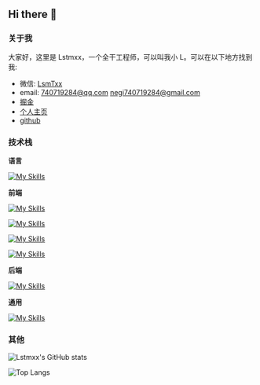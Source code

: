 ## Hi there 👋

### 关于我

大家好，这里是 Lstmxx，一个全干工程师，可以叫我小 L。可以在以下地方找到我:

- 微信: [LsmTxx](https://raw.githubusercontent.com/Lstmxx/picx-images-hosting/master/20240805/WechatIMG145.1seybke27q.webp)
- email: 740719284@qq.com negi740719284@gmail.com
- [掘金](https://juejin.cn/user/1574156383825229)
- [个人主页](https://lstmxx.github.io/)
- [github](https://github.com/Lstmxx)

### 技术栈

**语言**

[![My Skills](https://skillicons.dev/icons?i=js,ts,python)](https://skillicons.dev)

**前端**

[![My Skills](https://skillicons.dev/icons?i=html,css)](https://skillicons.dev)

[![My Skills](https://skillicons.dev/icons?i=vue,react,electron,nextjs,antdesign)](https://skillicons.dev)

[![My Skills](https://skillicons.dev/icons?i=tailwind,scss,less)](https://skillicons.dev)

[![My Skills](https://skillicons.dev/icons?i=pnpm,npm,vite,webpack)](https://skillicons.dev)

**后端**

[![My Skills](https://skillicons.dev/icons?i=nodejs,nestjs,mysql,redis)](https://skillicons.dev)

**通用**

[![My Skills](https://skillicons.dev/icons?i=git,jenkins,gitlab,docker,nginx)](https://skillicons.dev)

### 其他

![Lstmxx's GitHub stats](https://github-readme-stats.vercel.app/api?username=Lstmxx&count_private=true)

![Top Langs](https://github-readme-stats.vercel.app/api/top-langs/?username=Lstmxx&layout=compact&hide=jupyter%20notebook)
